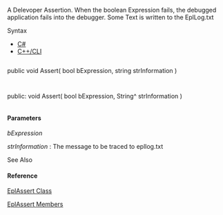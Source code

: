 A Delevoper Assertion. When the boolean Expression fails, the debugged application fails into the debugger. Some Text is written to the EplLog.txt

Syntax

* [C#](#i-syntax-CS)
* [C++/CLI](#i-syntax-CPP2005)

```
```
public void Assert( 
   bool bExpression,
   string strInformation
)
```
```

```
```
public:
void Assert( 
   bool bExpression,
   String^ strInformation
)
```
```

#### Parameters

*bExpression*


*strInformation*
:   The message to be traced to epllog.txt



See Also

#### Reference

[EplAssert Class](Eplan.EplApi.Baseu~Eplan.EplApi.Base.EplAssert.html)
  
[EplAssert Members](Eplan.EplApi.Baseu~Eplan.EplApi.Base.EplAssert_members.html)